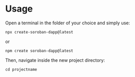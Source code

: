 # Usage

Open a terminal in the folder of your choice and simply use:

`npx create-soroban-dapp@latest`

or

`npm create soroban-dapp@latest`

Then, navigate inside the new project directory:

`cd projectname`

